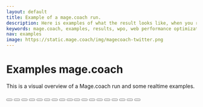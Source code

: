 ```yaml
---
layout: default
title: Example of a mage.coach run.
description: Here is examples of what the result looks like, when you run sitespeed.io.
keywords: mage.coach, examples, results, wpo, web performance optimization
nav: examples
image: https://static.mage.coach/img/magecoach-twitter.png
---
```


# Examples mage.coach

This is a visual overview of a Mage.coach run and some realtime examples.

<div>
  <amp-carousel id="carousel-with-carousel-preview"
    width="400"
    height="300"
    layout="responsive"
    type="slides">
    <amp-img src="https://unsplash.it/400/300?image=10"
      width="400"
      height="300"
      layout="responsive"
      alt="a sample image"></amp-img>
    <amp-img src="https://unsplash.it/400/300?image=11"
      width="400"
      height="300"
      layout="responsive"
      alt="a sample image"></amp-img>
    <amp-img src="https://unsplash.it/400/300?image=12"
      width="400"
      height="300"
      layout="responsive"
      alt="a sample image"></amp-img>
    <amp-img src="https://unsplash.it/400/300?image=13"
      width="400"
      height="300"
      layout="responsive"
      alt="a sample image"></amp-img>
    <amp-img src="https://unsplash.it/400/300?image=14"
      width="400"
      height="300"
      layout="responsive"
      alt="a sample image"></amp-img>
    <amp-img src="https://unsplash.it/400/300?image=15"
      width="400"
      height="300"
      layout="responsive"
      alt="a sample image"></amp-img>
    <amp-img src="https://unsplash.it/400/300?image=16"
      width="400"
      height="300"
      layout="responsive"
      alt="a sample image"></amp-img>
    <amp-img src="https://unsplash.it/400/300?image=17"
      width="400"
      height="300"
      layout="responsive"
      alt="a sample image"></amp-img>
    <amp-img src="https://unsplash.it/400/300?image=18"
      width="400"
      height="300"
      layout="responsive"
      alt="a sample image"></amp-img>
    <amp-img src="https://unsplash.it/400/300?image=19"
      width="400"
      height="300"
      layout="responsive"
      alt="a sample image"></amp-img>
    <amp-img src="https://unsplash.it/400/300?image=110"
      width="400"
      height="300"
      layout="responsive"
      alt="a sample image"></amp-img>
    <amp-img src="https://unsplash.it/400/300?image=111"
      width="400"
      height="300"
      layout="responsive"
      alt="a sample image"></amp-img>
    <amp-img src="https://unsplash.it/400/300?image=112"
      width="400"
      height="300"
      layout="responsive"
      alt="a sample image"></amp-img>
    <amp-img src="https://unsplash.it/400/300?image=113"
      width="400"
      height="300"
      layout="responsive"
      alt="a sample image"></amp-img>
    <amp-img src="https://unsplash.it/400/300?image=114"
      width="400"
      height="300"
      layout="responsive"
      alt="a sample image"></amp-img>
    <amp-img src="https://unsplash.it/400/300?image=115"
      width="400"
      height="300"
      layout="responsive"
      alt="a sample image"></amp-img>
    <amp-img src="https://unsplash.it/400/300?image=116"
      width="400"
      height="300"
      layout="responsive"
      alt="a sample image"></amp-img>
    <amp-img src="https://unsplash.it/400/300?image=117"
      width="400"
      height="300"
      layout="responsive"
      alt="a sample image"></amp-img>
  </amp-carousel>
  <amp-carousel class="carousel-preview"
    width="auto"
    height="48"
    layout="fixed-height"
    type="carousel">
    <button on="tap:carousel-with-carousel-preview.goToSlide(index=0)">
      <amp-img src="https://unsplash.it/60/40?image=10"
        width="60"
        height="40"
        layout="responsive"
        alt="a sample image"></amp-img>
    </button>
    <button on="tap:carousel-with-carousel-preview.goToSlide(index=1)">
      <amp-img src="https://unsplash.it/60/40?image=11"
        width="60"
        height="40"
        layout="responsive"
        alt="a sample image"></amp-img>
    </button>
    <button on="tap:carousel-with-carousel-preview.goToSlide(index=2)">
      <amp-img src="https://unsplash.it/60/40?image=12"
        width="60"
        height="40"
        layout="responsive"
        alt="a sample image"></amp-img>
    </button>
    <button on="tap:carousel-with-carousel-preview.goToSlide(index=3)">
      <amp-img src="https://unsplash.it/60/40?image=13"
        width="60"
        height="40"
        layout="responsive"
        alt="a sample image"></amp-img>
    </button>
    <button on="tap:carousel-with-carousel-preview.goToSlide(index=4)">
      <amp-img src="https://unsplash.it/60/40?image=14"
        width="60"
        height="40"
        layout="responsive"
        alt="a sample image"></amp-img>
    </button>
    <button on="tap:carousel-with-carousel-preview.goToSlide(index=5)">
      <amp-img src="https://unsplash.it/60/40?image=15"
        width="60"
        height="40"
        layout="responsive"
        alt="a sample image"></amp-img>
    </button>
    <button on="tap:carousel-with-carousel-preview.goToSlide(index=6)">
      <amp-img src="https://unsplash.it/60/40?image=16"
        width="60"
        height="40"
        layout="responsive"
        alt="a sample image"></amp-img>
    </button>
    <button on="tap:carousel-with-carousel-preview.goToSlide(index=7)">
      <amp-img src="https://unsplash.it/60/40?image=17"
        width="60"
        height="40"
        layout="responsive"
        alt="a sample image"></amp-img>
    </button>
    <button on="tap:carousel-with-carousel-preview.goToSlide(index=8)">
      <amp-img src="https://unsplash.it/60/40?image=18"
        width="60"
        height="40"
        layout="responsive"
        alt="a sample image"></amp-img>
    </button>
    <button on="tap:carousel-with-carousel-preview.goToSlide(index=9)">
      <amp-img src="https://unsplash.it/60/40?image=19"
        width="60"
        height="40"
        layout="responsive"
        alt="a sample image"></amp-img>
    </button>
    <button on="tap:carousel-with-carousel-preview.goToSlide(index=10)">
      <amp-img src="https://unsplash.it/60/40?image=110"
        width="60"
        height="40"
        layout="responsive"
        alt="a sample image"></amp-img>
    </button>
    <button on="tap:carousel-with-carousel-preview.goToSlide(index=11)">
      <amp-img src="https://unsplash.it/60/40?image=111"
        width="60"
        height="40"
        layout="responsive"
        alt="a sample image"></amp-img>
    </button>
    <button on="tap:carousel-with-carousel-preview.goToSlide(index=12)">
      <amp-img src="https://unsplash.it/60/40?image=112"
        width="60"
        height="40"
        layout="responsive"
        alt="a sample image"></amp-img>
    </button>
    <button on="tap:carousel-with-carousel-preview.goToSlide(index=13)">
      <amp-img src="https://unsplash.it/60/40?image=113"
        width="60"
        height="40"
        layout="responsive"
        alt="a sample image"></amp-img>
    </button>
    <button on="tap:carousel-with-carousel-preview.goToSlide(index=14)">
      <amp-img src="https://unsplash.it/60/40?image=114"
        width="60"
        height="40"
        layout="responsive"
        alt="a sample image"></amp-img>
    </button>
    <button on="tap:carousel-with-carousel-preview.goToSlide(index=15)">
      <amp-img src="https://unsplash.it/60/40?image=115"
        width="60"
        height="40"
        layout="responsive"
        alt="a sample image"></amp-img>
    </button>
    <button on="tap:carousel-with-carousel-preview.goToSlide(index=16)">
      <amp-img src="https://unsplash.it/60/40?image=116"
        width="60"
        height="40"
        layout="responsive"
        alt="a sample image"></amp-img>
    </button>
    <button on="tap:carousel-with-carousel-preview.goToSlide(index=17)">
      <amp-img src="https://unsplash.it/60/40?image=117"
        width="60"
        height="40"
        layout="responsive"
        alt="a sample image"></amp-img>
    </button>
  </amp-carousel>
</div>

